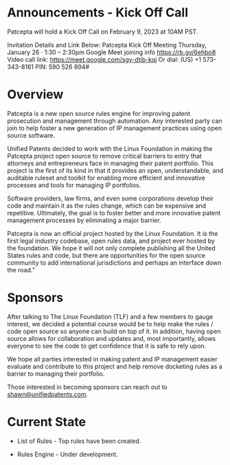 # Announcements - Kick Off Call
Patcepta will hold a Kick Off Call on February 9, 2023 at 10AM PST.

Invitation Details and Link Below:
Patcepta Kick Off Meeting 
Thursday, January 26 · 1:30 – 2:30pm
Google Meet joining info
https://rb.gy/6ehbo8
Video call link: https://meet.google.com/sgy-dtib-kqj
Or dial: ‪(US) +1 573-343-8161‬ PIN: ‪590 526 894‬#

# Overview

Patcepta is a new open source rules engine for improving patent prosecution and management through automation.  Any interested party can join to help foster a new generation of IP management practices using open source software.

Unified Patents decided to work with the Linux Foundation in making the Patcepta project open source to remove critical barriers to entry that attorneys and entrepreneurs face in managing their patent portfolio. This project is the first of its kind in that it provides an open, understandable, and auditable ruleset and toolkit for enabling more efficient and innovative processes and tools for managing IP portfolios.

Software providers, law firms, and even some corporations develop their code and maintain it as the rules change, which can be expensive and repetitive. 
Ultimately, the goal is to foster better and more innovative patent management processes by eliminating a major barrier. 

Patcepta is now an official project hosted by the Linux Foundation. It is the first legal industry codebase, open rules data, and project ever hosted by the foundation. We hope it will not only complete publishing all the United States rules and code, but there are opportunities for the open source community to add international jurisdictions and perhaps an interface down the road.”

# **Sponsors**

After talking to The Linux Foundation (TLF) and a few members to gauge interest, we decided a potential course would be to help make the rules / code open source so anyone can build on top of it.  In addition, having open source allows for collaboration and updates and, most importantly, allows everyone to see the code to get confidence that it is safe to rely upon.

We hope all parties interested in making patent and IP management easier evaluate and contribute to this project and help remove docketing rules as a barrier to managing their portfolio.

Those interested in becoming sponsors can reach out to shawn@unifiedpatents.com.

# **Current State**

- List of Rules - Top rules have been created. 

- Rules Engine - Under development.
